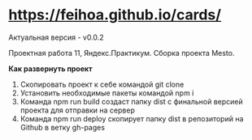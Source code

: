 # https://feihoa.github.io/cards/

Актуальная версия - v0.0.2

Проектная работа 11, Яндекс.Практикум. Сборка проекта Mesto.

**Как развернуть проект**

1. Скопировать проект к себе командой git clone
2. Установить необходимые пакеты командой npm i
3. Команда npm run build создаст папку dist с финальной версией проекта для отправки на сервер
4. Команда npm run deploy скопирует папку dist в репозиторий на Github в ветку gh-pages
